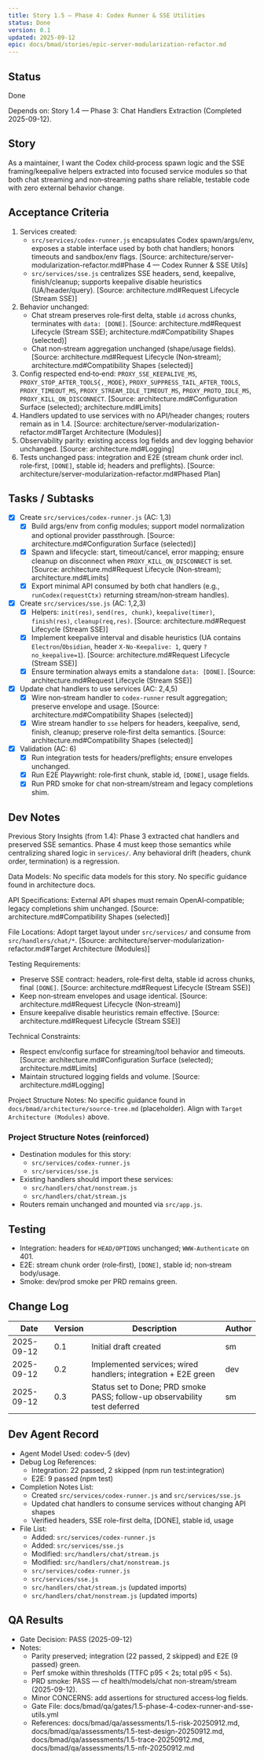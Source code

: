 ```yaml
---
title: Story 1.5 — Phase 4: Codex Runner & SSE Utilities
status: Done
version: 0.1
updated: 2025-09-12
epic: docs/bmad/stories/epic-server-modularization-refactor.md
---
```


## Status

Done

Depends on: Story 1.4 — Phase 3: Chat Handlers Extraction (Completed 2025-09-12).

## Story

As a maintainer, I want the Codex child‑process spawn logic and the SSE framing/keepalive helpers extracted into focused service modules so that both chat streaming and non‑streaming paths share reliable, testable code with zero external behavior change.

## Acceptance Criteria

1. Services created:
   - `src/services/codex-runner.js` encapsulates Codex spawn/args/env, exposes a stable interface used by both chat handlers; honors timeouts and sandbox/env flags. [Source: architecture/server-modularization-refactor.md#Phase 4 — Codex Runner & SSE Utils]
   - `src/services/sse.js` centralizes SSE headers, send, keepalive, finish/cleanup; supports keepalive disable heuristics (UA/header/query). [Source: architecture.md#Request Lifecycle (Stream SSE)]
2. Behavior unchanged:
   - Chat stream preserves role‑first delta, stable `id` across chunks, terminates with `data: [DONE]`. [Source: architecture.md#Request Lifecycle (Stream SSE); architecture.md#Compatibility Shapes (selected)]
   - Chat non‑stream aggregation unchanged (shape/usage fields). [Source: architecture.md#Request Lifecycle (Non‑stream); architecture.md#Compatibility Shapes (selected)]
3. Config respected end‑to‑end: `PROXY_SSE_KEEPALIVE_MS`, `PROXY_STOP_AFTER_TOOLS{,_MODE}`, `PROXY_SUPPRESS_TAIL_AFTER_TOOLS`, `PROXY_TIMEOUT_MS`, `PROXY_STREAM_IDLE_TIMEOUT_MS`, `PROXY_PROTO_IDLE_MS`, `PROXY_KILL_ON_DISCONNECT`. [Source: architecture.md#Configuration Surface (selected); architecture.md#Limits]
4. Handlers updated to use services with no API/header changes; routers remain as in 1.4. [Source: architecture/server-modularization-refactor.md#Target Architecture (Modules)]
5. Observability parity: existing access log fields and dev logging behavior unchanged. [Source: architecture.md#Logging]
6. Tests unchanged pass: integration and E2E (stream chunk order incl. role‑first, `[DONE]`, stable id; headers and preflights). [Source: architecture/server-modularization-refactor.md#Phased Plan]

## Tasks / Subtasks

- [x] Create `src/services/codex-runner.js` (AC: 1,3)
  - [x] Build args/env from config modules; support model normalization and optional provider passthrough. [Source: architecture.md#Configuration Surface (selected)]
  - [x] Spawn and lifecycle: start, timeout/cancel, error mapping; ensure cleanup on disconnect when `PROXY_KILL_ON_DISCONNECT` is set. [Source: architecture.md#Request Lifecycle (Non‑stream); architecture.md#Limits]
  - [x] Export minimal API consumed by both chat handlers (e.g., `runCodex(requestCtx)` returning stream/non‑stream handles).

- [x] Create `src/services/sse.js` (AC: 1,2,3)
  - [x] Helpers: `init(res)`, `send(res, chunk)`, `keepalive(timer)`, `finish(res)`, `cleanup(req,res)`. [Source: architecture.md#Request Lifecycle (Stream SSE)]
  - [x] Implement keepalive interval and disable heuristics (UA contains `Electron`/`Obsidian`, header `X-No-Keepalive: 1`, query `?no_keepalive=1`). [Source: architecture.md#Request Lifecycle (Stream SSE)]
  - [x] Ensure termination always emits a standalone `data: [DONE]`. [Source: architecture.md#Request Lifecycle (Stream SSE)]

- [x] Update chat handlers to use services (AC: 2,4,5)
  - [x] Wire non‑stream handler to `codex-runner` result aggregation; preserve envelope and usage. [Source: architecture.md#Compatibility Shapes (selected)]
  - [x] Wire stream handler to `sse` helpers for headers, keepalive, send, finish, cleanup; preserve role‑first delta semantics. [Source: architecture.md#Compatibility Shapes (selected)]

- [x] Validation (AC: 6)
  - [x] Run integration tests for headers/preflights; ensure envelopes unchanged.
  - [x] Run E2E Playwright: role‑first chunk, stable id, `[DONE]`, usage fields.
  - [x] Run PRD smoke for chat non‑stream/stream and legacy completions shim.

## Dev Notes

Previous Story Insights (from 1.4): Phase 3 extracted chat handlers and preserved SSE semantics. Phase 4 must keep those semantics while centralizing shared logic in `services/`. Any behavioral drift (headers, chunk order, termination) is a regression.

Data Models: No specific data models for this story. No specific guidance found in architecture docs.

API Specifications: External API shapes must remain OpenAI‑compatible; legacy completions shim unchanged. [Source: architecture.md#Compatibility Shapes (selected)]

File Locations: Adopt target layout under `src/services/` and consume from `src/handlers/chat/*`. [Source: architecture/server-modularization-refactor.md#Target Architecture (Modules)]

Testing Requirements:

- Preserve SSE contract: headers, role‑first delta, stable id across chunks, final `[DONE]`. [Source: architecture.md#Request Lifecycle (Stream SSE)]
- Keep non‑stream envelopes and usage identical. [Source: architecture.md#Request Lifecycle (Non‑stream)]
- Ensure keepalive disable heuristics remain effective. [Source: architecture.md#Request Lifecycle (Stream SSE)]

Technical Constraints:

- Respect env/config surface for streaming/tool behavior and timeouts. [Source: architecture.md#Configuration Surface (selected); architecture.md#Limits]
- Maintain structured logging fields and volume. [Source: architecture.md#Logging]

Project Structure Notes: No specific guidance found in `docs/bmad/architecture/source-tree.md` (placeholder). Align with `Target Architecture (Modules)` above.

### Project Structure Notes (reinforced)

- Destination modules for this story:
  - `src/services/codex-runner.js`
  - `src/services/sse.js`
- Existing handlers should import these services:
  - `src/handlers/chat/nonstream.js`
  - `src/handlers/chat/stream.js`
- Routers remain unchanged and mounted via `src/app.js`.

## Testing

- Integration: headers for `HEAD/OPTIONS` unchanged; `WWW‑Authenticate` on 401.
- E2E: stream chunk order (role‑first), `[DONE]`, stable id; non‑stream body/usage.
- Smoke: dev/prod smoke per PRD remains green.

## Change Log

| Date       | Version | Description                                                               | Author |
| ---------- | ------- | ------------------------------------------------------------------------- | ------ |
| 2025-09-12 | 0.1     | Initial draft created                                                     | sm     |
| 2025-09-12 | 0.2     | Implemented services; wired handlers; integration + E2E green             | dev    |
| 2025-09-12 | 0.3     | Status set to Done; PRD smoke PASS; follow-up observability test deferred | sm     |

## Dev Agent Record

- Agent Model Used: codev-5 (dev)
- Debug Log References:
  - Integration: 22 passed, 2 skipped (npm run test:integration)
  - E2E: 9 passed (npm test)
- Completion Notes List:
  - Created `src/services/codex-runner.js` and `src/services/sse.js`
  - Updated chat handlers to consume services without changing API shapes
  - Verified headers, SSE role-first delta, [DONE], stable id, usage
- File List:
  - Added: `src/services/codex-runner.js`
  - Added: `src/services/sse.js`
  - Modified: `src/handlers/chat/stream.js`
  - Modified: `src/handlers/chat/nonstream.js`
  - `src/services/codex-runner.js`
  - `src/services/sse.js`
  - `src/handlers/chat/stream.js` (updated imports)
  - `src/handlers/chat/nonstream.js` (updated imports)

## QA Results

- Gate Decision: PASS (2025-09-12)
- Notes:
  - Parity preserved; integration (22 passed, 2 skipped) and E2E (9 passed) green.
  - Perf smoke within thresholds (TTFC p95 < 2s; total p95 < 5s).
  - PRD smoke: PASS — cf health/models/chat non-stream/stream (2025-09-12).
  - Minor CONCERNS: add assertions for structured access‑log fields.
  - Gate File: docs/bmad/qa/gates/1.5-phase-4-codex-runner-and-sse-utils.yml
  - References: docs/bmad/qa/assessments/1.5-risk-20250912.md, docs/bmad/qa/assessments/1.5-test-design-20250912.md, docs/bmad/qa/assessments/1.5-trace-20250912.md, docs/bmad/qa/assessments/1.5-nfr-20250912.md
